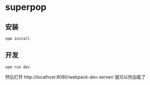 # superpop

## 安装

    npm install

## 开发

    npm run dev
    
然后打开 http://localhost:8080/webpack-dev-server/ 就可以热加载了